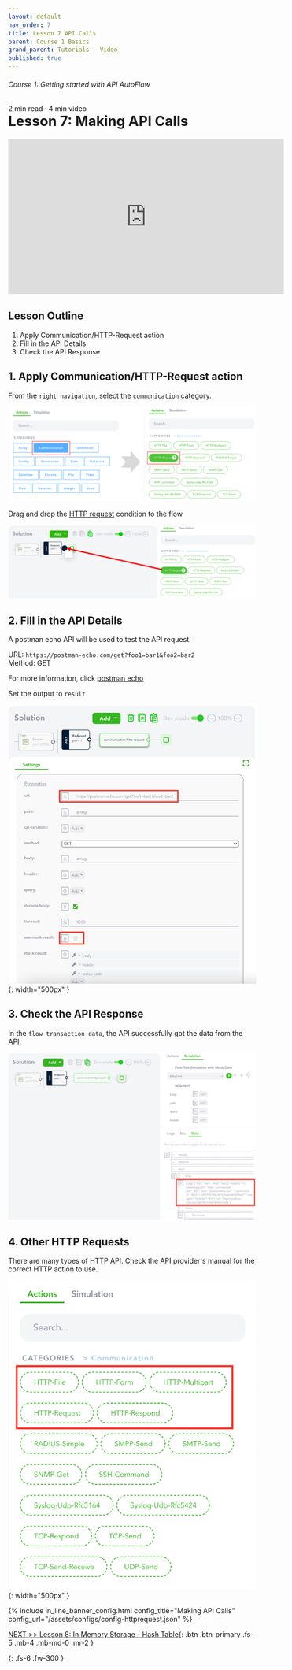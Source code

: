 ```yaml
---
layout: default
nav_order: 7
title: Lesson 7 API Calls
parent: Course 1 Basics
grand_parent: Tutorials - Video
published: true
---
```

<h6>Course 1: Getting started with API AutoFlow</h6>
2 min read · 4 min video
<h1 style="margin-top:0">Lesson 7: Making API Calls</h1>

<iframe width="560" height="315" src="https://www.youtube.com/embed/_xAvutQcDBQ" title="YouTube video player" frameborder="0" allow="accelerometer; autoplay; clipboard-write; encrypted-media; gyroscope; picture-in-picture" allowfullscreen></iframe>

## Lesson Outline

1. Apply Communication/HTTP-Request action
2. Fill in the API Details
3. Check the API Response

## 1\. Apply Communication/HTTP-Request action

From the `right navigation`, select the `communication` category. 

![Apply HTTP Request Action](/assets/images/tutorial-http.png)

Drag and drop the [HTTP request](/docs/external-actions/communication/http-request/) condition to the flow

![Apply HTTP Request Action](/assets/images/tutorial-http-1.png)

## 2\. Fill in the API Details

A postman echo API will be used to test the API request.

URL: `https://postman-echo.com/get?foo1=bar1&foo2=bar2` <br />
Method: GET

For more information, click [postman echo](https://www.postman.com/postman/workspace/published-postman-templates/documentation/631643-f695cab7-6878-eb55-7943-ad88e1ccfd65?ctx=documentation)

Set the output to `result`

![Apply HTTP Request Action](/assets/images/tutorial-http-2.png){: width="500px" }

## 3\. Check the API Response

In the `flow transaction data`, the API successfully got the data from the API.

![Apply HTTP Request Action](/assets/images/tutorial-http-3.png)

## 4\. Other HTTP Requests

There are many types of HTTP API. Check the API provider's manual for the correct HTTP action to use.

![Apply HTTP Request Action](/assets/images/tutorial-http-4.png){: width="500px" }


{% include in_line_banner_config.html config_title="Making API Calls" config_url="/assets/configs/config-httprequest.json" %}

[NEXT >> Lesson 8:  In Memory Storage - Hash Table](/docs/tutorial-video/course-1-basics/lesson-8-hash-table/){: .btn .btn-primary .fs-5 .mb-4 .mb-md-0 .mr-2 }


{: .fs-6 .fw-300 }